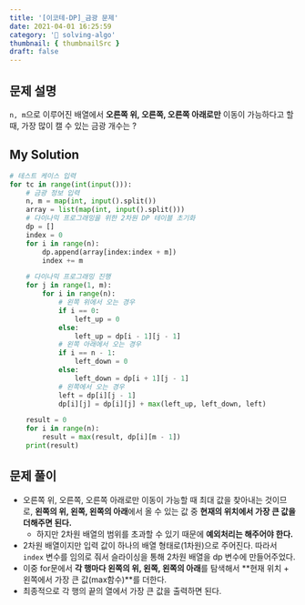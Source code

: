 ```yaml
---
title: '[이코테-DP]_금광 문제'
date: 2021-04-01 16:25:59
category: '💯 solving-algo'
thumbnail: { thumbnailSrc }
draft: false
---
```


## 문제 설명

`n, m`으로 이루어진 배열에서 **오른쪽 위, 오른쪽, 오른쪽 아래로만** 이동이 가능하다고 할 때, 가장 많이 캘 수 있는 금광 개수는 ?

## My Solution

```python
# 테스트 케이스 입력
for tc in range(int(input())):
    # 금광 정보 입력
    n, m = map(int, input().split())
    array = list(map(int, input().split()))
    # 다이나믹 프로그래밍을 위한 2차원 DP 테이블 초기화
    dp = []
    index = 0
    for i in range(n):
        dp.append(array[index:index + m])
        index += m

    # 다이나믹 프로그래밍 진행
    for j in range(1, m):
        for i in range(n):
            # 왼쪽 위에서 오는 경우
            if i == 0:
                left_up = 0
            else:
                left_up = dp[i - 1][j - 1]
            # 왼쪽 아래에서 오는 경우
            if i == n - 1:
                left_down = 0
            else:
                left_down = dp[i + 1][j - 1]
            # 왼쪽에서 오는 경우
            left = dp[i][j - 1]
            dp[i][j] = dp[i][j] + max(left_up, left_down, left)

    result = 0
    for i in range(n):
        result = max(result, dp[i][m - 1])
    print(result)
```

## 문제 풀이

- 오른쪽 위, 오른쪽, 오른쪽 아래로만 이동이 가능할 때 최대 값을 찾아내는 것이므로, **왼쪽의 위, 왼쪽, 왼쪽의 아래**에서 올 수 있는 값 중 **현재의 위치에서 가장 큰 값을 더해주면 된다.**
  - 하지만 2차원 배열의 범위를 초과할 수 있기 때문에 **예외처리는 해주어야 한다.**
- 2차원 배열이지만 입력 값이 하나의 배열 형태로(1차원)으로 주어진다. 따라서 `index` 변수를 임의로 줘서 슬라이싱을 통해 2차원 배열을 dp 변수에 만들어주었다.
- 이중 for문에서 **각 행마다 왼쪽의 위, 왼쪽, 왼쪽의 아래**를 탐색해서 **현재 위치 + 왼쪽에서 가장 큰 값(max함수)**를 더한다.
- 최종적으로 각 행의 끝의 열에서 가장 큰 값을 출력하면 된다.
